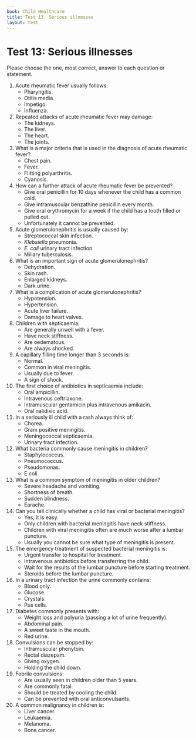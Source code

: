 ```yaml
---
book: Child Healthcare
title: Test 13. Serious illnesses
layout: test
---
```


# Test 13: Serious illnesses

Please choose the one, most correct, answer to each question or statement.

1.	Acute rheumatic fever usually follows:
	*	Pharyngitis.
	*	Otitis media.
	*	Impetigo.
	*	Influenza.
2.	Repeated attacks of acute rheumatic fever may damage:
	*	The kidneys.
	*	The liver.
	*	The heart.
	*	The joints.
3.	What is a major criteria that is used in the diagnosis of acute rheumatic fever?
	*	Chest pain.
	*	Fever.
	*	Flitting polyarthritis.
	*	Cyanosis.
4.	How can a further attack of acute rheumatic fever be prevented?
	*	Give oral penicillin for 10 days whenever the child has a common cold.
	*	Give intramuscular benzathine penicillin every month.
	*	Give oral erythromycin for a week if the child has a tooth filled or pulled out.
	*	Unfortunately it cannot be prevented.
5.	Acute glomerulonephritis is usually caused by:
	*	Streptococcal skin infection.
	*	*Klebsiella* pneumonia.
	*	*E. coli* urinary tract infection.
	*	Miliary tuberculosis.
6.	What is an important sign of acute glomerulonephritis?
	*	Dehydration.
	*	Skin rash.
	*	Enlarged kidneys.
	*	Dark urine.
7.	What is a complication of acute glomerulonephritis?
	*	Hypotension.
	*	Hypertension.
	*	Acute liver failure.
	*	Damage to heart valves.
8.	Children with septicaemia:
	*	Are generally unwell with a fever.
	*	Have neck stiffness.
	*	Are oedematous.
	*	Are always shocked.
9.	A capillary filling time longer than 3 seconds is:
	*	Normal.
	*	Common in viral meningitis.
	*	Usually due to fever.
	*	A sign of shock.
10.	The first choice of antibiotics in septicaemia include:
	*	Oral ampicillin.
	*	Intravenous ceftriaxone.
	*	Intramuscular gentamicin plus intravenous amikacin.
	*	Oral nalidixic acid.
11.	In a seriously ill child with a rash always think of:
	*	Chorea.
	*	Gram positive meningitis.
	*	Meningococcal septicaemia.
	*	Urinary tract infection.
12.	What bacteria commonly cause meningitis in children?
	*	Staphylococcus.
	*	Pneumococcus.
	*	Pseudomonas.
	*	E.coli.
13.	What is a common symptom of meningitis in older children?
	*	Severe headache and vomiting.
	*	Shortness of breath.
	*	Sudden blindness.
	*	Earache.
14.	Can you tell clinically whether a child has viral or bacterial meningitis?
	*	Yes, it is easy.
	*	Only children with bacterial meningitis have neck stiffness.
	*	Children with viral meningitis often are much worse after a lumbar puncture.
	*	Usually you cannot be sure what type of meningitis is present.
15.	The emergency treatment of suspected bacterial meningitis is:
	*	Urgent transfer to hospital for treatment.
	*	Intravenous antibiotics before transferring the child.
	*	Wait for the results of the lumbar puncture before starting treatment.
	*	Steroids before the lumbar puncture.
16.	In a urinary tract infection the urine commonly contains:
	*	Blood only.
	*	Glucose.
	*	Crystals.
	*	Pus cells.
17.	Diabetes commonly presents with:
	*	Weight loss and polyuria (passing a lot of urine frequently).
	*	Abdominal pain.
	*	A sweet taste in the mouth.
	*	Red urine.
18.	Convulsions can be stopped by:
	*	Intramuscular phenytoin.
	*	Rectal diazepam.
	*	Giving oxygen.
	*	Holding the child down.
19.	Febrile convulsions:
	*	Are usually seen in children older than 5 years.
	*	Are commonly fatal.
	*	Should be treated by cooling the child.
	*	Can be prevented with oral anticonvulsants.
20.	A common malignancy in children is:
	*	Liver cancer.
	*	Leukaemia.
	*	Melanoma.
	*	Bone cancer.
